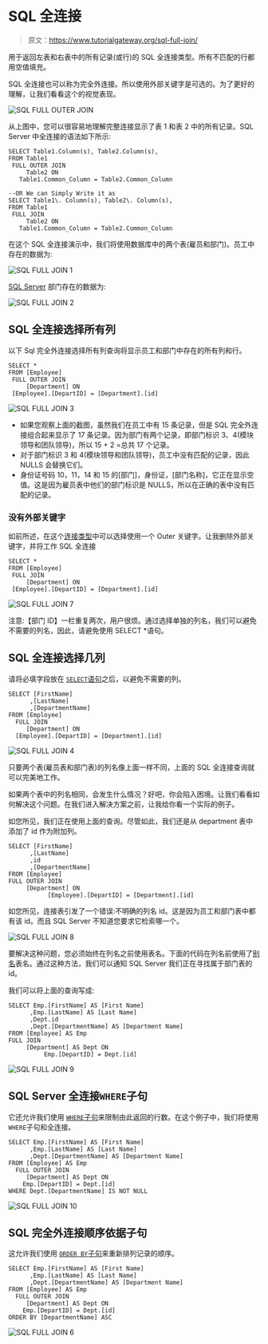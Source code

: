 # SQL 全连接

> 原文：<https://www.tutorialgateway.org/sql-full-join/>

用于返回左表和右表中的所有记录(或行)的 SQL 全连接类型。所有不匹配的行都用空值填充。

SQL 全连接也可以称为完全外连接。所以使用外部关键字是可选的。为了更好的理解，让我们看看这个的视觉表现。

![SQL FULL OUTER JOIN](img/7e79b6c42e1e2838855aa125b4a69de0.png)

从上图中，您可以很容易地理解完整连接显示了表 1 和表 2 中的所有记录。SQL Server 中全连接的语法如下所示:

```
SELECT Table1.Column(s), Table2.Column(s),
FROM Table1
 FULL OUTER JOIN
     Table2 ON
   Table1.Common_Column = Table2.Common_Column

--OR We can Simply Write it as
SELECT Table1\. Column(s), Table2\. Column(s),
FROM Table1
 FULL JOIN
     Table2 ON
   Table1.Common_Column = Table2.Common_Column
```

在这个 SQL 全连接演示中，我们将使用数据库中的两个表(雇员和部门)。员工中存在的数据为:

![SQL FULL JOIN 1](img/0818dbcbb8a8dbe7dd9cff0fa2bed373.png)

[SQL Server](https://www.tutorialgateway.org/sql/) 部门存在的数据为:

![SQL FULL JOIN 2](img/aff47d2ce5cff6a22067a68da5303b1c.png)

## SQL 全连接选择所有列

以下 Sql 完全外连接选择所有列查询将显示员工和部门中存在的所有列和行。

```
SELECT *
FROM [Employee]
 FULL OUTER JOIN
     [Department] ON
 [Employee].[DepartID] = [Department].[id]
```

![SQL FULL JOIN 3](img/c0a56ad7b6954238202b5052ec93747c.png)

*   如果您观察上面的截图，虽然我们在员工中有 15 条记录，但是 SQL 完全外连接组合起来显示了 17 条记录。因为部门有两个记录，即部门标识 3、4(模块领导和团队领导)，所以 15 + 2 =总共 17 个记录。
*   对于部门标识 3 和 4(模块领导和团队领导)，员工中没有匹配的记录，因此 NULLS 会替换它们。
*   身份证号码 10，11，14 和 15 的[部门]，身份证，[部门名称]，它正在显示空值。这是因为雇员表中他们的部门标识是 NULLS，所以在正确的表中没有匹配的记录。

### 没有外部关键字

如前所述，在这个[连接类型](https://www.tutorialgateway.org/sql-joins/)中可以选择使用一个 Outer 关键字。让我删除外部关键字，并将工作 SQL 全连接

```
SELECT *
FROM [Employee]
 FULL JOIN
     [Department] ON
 [Employee].[DepartID] = [Department].[id]
```

![SQL FULL JOIN 7](img/a0e8be091d20bb570e98fb24c5bbd762.png)

注意:【部门 ID】一栏重复两次，用户很烦。通过选择单独的列名，我们可以避免不需要的列名，因此，请避免使用 SELECT *语句。

## SQL 全连接选择几列

请将必填字段放在 [`SELECT`语句](https://www.tutorialgateway.org/sql-select-statement/)之后，以避免不需要的列。

```
SELECT [FirstName]
      ,[LastName]
      ,[DepartmentName]
FROM [Employee]
  FULL JOIN
     [Department] ON
  [Employee].[DepartID] = [Department].[id]

```

![SQL FULL JOIN 4](img/cc2908dfd66d8e3c053230e3a7b9f300.png)

只要两个表(雇员表和部门表)的列名像上面一样不同，上面的 SQL 全连接查询就可以完美地工作。

如果两个表中的列名相同，会发生什么情况？好吧，你会陷入困境。让我们看看如何解决这个问题。在我们进入解决方案之前，让我给你看一个实际的例子。

如您所见，我们正在使用上面的查询。尽管如此，我们还是从 department 表中添加了 id 作为附加列。

```
SELECT [FirstName]
      ,[LastName]
      ,id
      ,[DepartmentName]
FROM [Employee]
FULL OUTER JOIN
     [Department] ON
           [Employee].[DepartID] = [Department].[id]
```

如您所见，连接表引发了一个错误:不明确的列名 id。这是因为员工和部门表中都有该 id。而且 SQL Server 不知道您要求它检索哪一个。

![SQL FULL JOIN 8](img/70d1fff9e100d32a682cf51e74bb8852.png)

要解决这种问题，您必须始终在列名之前使用表名。下面的代码在列名前使用了[别名](https://www.tutorialgateway.org/sql-alias/)表名。通过这种方法，我们可以通知 SQL Server 我们正在寻找属于部门表的 id。

我们可以将上面的查询写成:

```
SELECT Emp.[FirstName] AS [First Name]
      ,Emp.[LastName] AS [Last Name]
	  ,Dept.id 
      ,Dept.[DepartmentName] AS [Department Name]
FROM [Employee] AS Emp
FULL JOIN
     [Department] AS Dept ON
          Emp.[DepartID] = Dept.[id]
```

![SQL FULL JOIN 9](img/43c25a4a66ea2094c9a5844c2464b8da.png)

## SQL Server 全连接`WHERE`子句

它还允许我们使用 [`WHERE`子句](https://www.tutorialgateway.org/sql-where-clause/)来限制由此返回的行数。在这个例子中，我们将使用`WHERE`子句和全连接。

```
SELECT Emp.[FirstName] AS [First Name]
      ,Emp.[LastName] AS [Last Name]
      ,Dept.[DepartmentName] AS [Department Name]
FROM [Employee] AS Emp
  FULL OUTER JOIN
     [Department] AS Dept ON
    Emp.[DepartID] = Dept.[id]
WHERE Dept.[DepartmentName] IS NOT NULL
```

![SQL FULL JOIN 10](img/028c063b604a935713c7a0dded4809c3.png)

## SQL 完全外连接顺序依据子句

这允许我们使用 [`ORDER BY`子句](https://www.tutorialgateway.org/sql-order-by-clause/)来重新排列记录的顺序。

```
SELECT Emp.[FirstName] AS [First Name]
      ,Emp.[LastName] AS [Last Name]
      ,Dept.[DepartmentName] AS [Department Name]
FROM [Employee] AS Emp
  FULL OUTER JOIN
     [Department] AS Dept ON
    Emp.[DepartID] = Dept.[id]
ORDER BY [DepartmentName] ASC
```

![SQL FULL JOIN 6](img/a7b95a9ae3eabff13ccf6e57d89017e2.png)